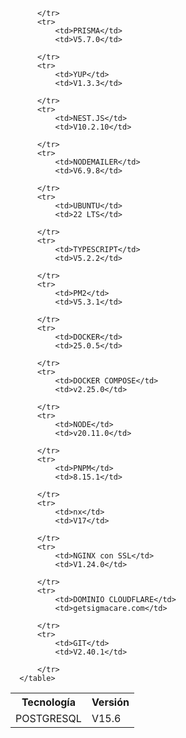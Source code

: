 <table >
          <tr>
              <th>Tecnología</th>
              <th>Versión</th>
          </tr>
          <tr>
              <td>POSTGRESQL</td>
              <td>V15.6</td>
             
          </tr>
          <tr>
              <td>PRISMA</td>
              <td>V5.7.0</td>
             
          </tr>
          <tr>
              <td>YUP</td>
              <td>V1.3.3</td>
             
          </tr>
          <tr>
              <td>NEST.JS</td>
              <td>V10.2.10</td>
             
          </tr>
          <tr>
              <td>NODEMAILER</td>
              <td>V6.9.8</td>
             
          </tr>
          <tr>
              <td>UBUNTU</td>
              <td>22 LTS</td>
             
          </tr>
          <tr>
              <td>TYPESCRIPT</td>
              <td>V5.2.2</td>
             
          </tr>
          <tr>
              <td>PM2</td>
              <td>V5.3.1</td>
             
          </tr>
          <tr>
              <td>DOCKER</td>
              <td>25.0.5</td>
             
          </tr>
          <tr>
              <td>DOCKER COMPOSE</td>
              <td>v2.25.0</td>
             
          </tr>
          <tr>
              <td>NODE</td>
              <td>v20.11.0</td>
             
          </tr>
          <tr>
              <td>PNPM</td>
              <td>8.15.1</td>
             
          </tr>
          <tr>
              <td>nx</td>
              <td>V17</td>
             
          </tr>
          <tr>
              <td>NGINX con SSL</td>
              <td>V1.24.0</td>
             
          </tr>
          <tr>
              <td>DOMINIO CLOUDFLARE</td>
              <td>getsigmacare.com</td>
              
          </tr>
          <tr>
              <td>GIT</td>
              <td>V2.40.1</td>
              
          </tr>
      </table>